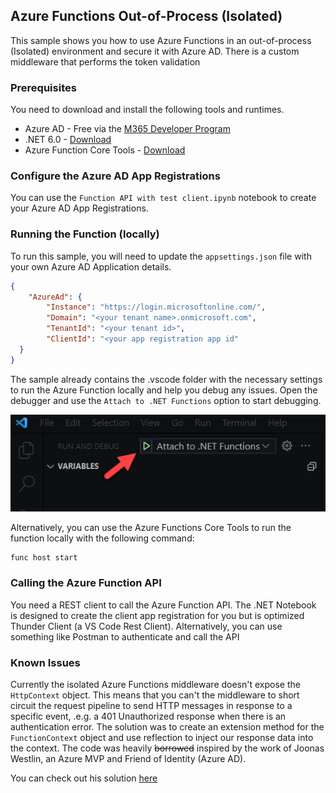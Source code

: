 ## Azure Functions Out-of-Process (Isolated)

This sample shows you how to use Azure Functions in an out-of-process (Isolated) environment and secure it with Azure AD. There is a custom middleware that performs the token validation

### Prerequisites
You need to download and install the following tools and runtimes. 

- Azure AD  - Free via the [M365 Developer Program](https://developer.microsoft.com/en-us/microsoft-365/dev-program)
- .NET 6.0  - [Download](https://dotnet.microsoft.com/download)
- Azure Function Core Tools - [Download](https://github.com/Azure/azure-functions-core-tools)

### Configure the Azure AD App Registrations

You can use the `Function API with test client.ipynb` notebook to create your Azure AD App Registrations.

### Running the Function (locally)

To run this sample, you will need to update the `appsettings.json` file with your own Azure AD Application details.

```JSON
{
    "AzureAd": {
        "Instance": "https://login.microsoftonline.com/",
        "Domain": "<your tenant name>.onmicrosoft.com",
        "TenantId": "<your tenant id>",
        "ClientId": "<your app registration app id"
  }
}
```

The sample already contains the .vscode folder with the necessary settings to run the Azure Function locally and help you debug any issues. Open the debugger and use the `Attach to .NET Functions` option to start debugging.

![deubbing in vs code](images/vs-code-debugging.png)


Alternatively, you can use the Azure Functions Core Tools to run the function locally with the following command:

```
func host start
```

### Calling the Azure Function API
You need a REST client to call the Azure Function API. The .NET Notebook is designed to create the client app registration for you but is optimized Thunder Client (a VS Code Rest Client). Alternatively, you can use something like Postman to authenticate and call the API

### Known Issues
Currently the isolated Azure Functions middleware doesn't expose the `HttpContext` object. This means that you can't the middleware to short circuit the request pipeline to send HTTP messages in response to a specific event, .e.g. a 401 Unauthorized response when there is an authentication error. The solution was to create an extension method for the `FunctionContext` object and use reflection to inject our response data into the context. The code was heavily ~~borrowed~~ inspired by the work of Joonas Westlin, an Azure MVP and Friend of Identity (Azure AD).

You can check out his solution [here](https://github.com/juunas11/IsolatedFunctionsAuthentication/blob/e083fd02a32305b7fbae56cd1a1236b50a320d33/IsolatedFunctionAuth/Middleware/FunctionContextExtensions.cs#L11-L31)
